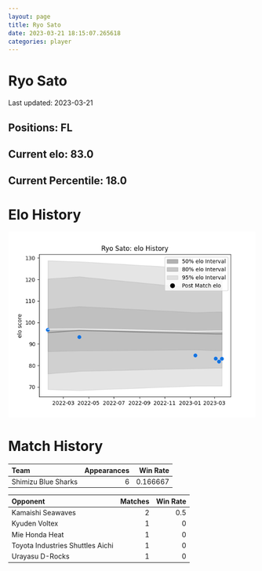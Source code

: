 ```yaml
---  
layout: page  
title: Ryo Sato  
date: 2023-03-21 18:15:07.265618  
categories: player  
---
```

# Ryo Sato


Last updated: 2023-03-21
## Positions: FL

## Current elo: 83.0

## Current Percentile: 18.0

# Elo History


![elo history](history_RyoSato.png)
# Match History


| Team                |   Appearances |   Win Rate |
|:--------------------|--------------:|-----------:|
| Shimizu Blue Sharks |             6 |   0.166667 |

| Opponent                         |   Matches |   Win Rate |
|:---------------------------------|----------:|-----------:|
| Kamaishi Seawaves                |         2 |        0.5 |
| Kyuden Voltex                    |         1 |        0   |
| Mie Honda Heat                   |         1 |        0   |
| Toyota Industries Shuttles Aichi |         1 |        0   |
| Urayasu D-Rocks                  |         1 |        0   |